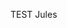 <script>
    import { db } from '../utilities/firebase'
    import { doc, getDoc } from "firebase/firestore"

    
 
    const test = async () => {
        const docRef = doc(db, "admin", "2022-2023")
        const docSnap = await getDoc(docRef)
        let info
        if (docSnap.exists()) {
            info = docSnap.data()
        }
        console.log(info)
    }

    test()


</script>

TEST Jules
